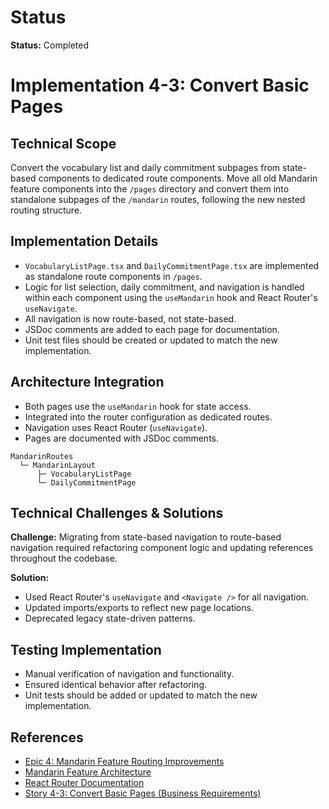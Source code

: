 # Status

**Status:** Completed

# Implementation 4-3: Convert Basic Pages

## Technical Scope

Convert the vocabulary list and daily commitment subpages from state-based components to dedicated route components. Move all old Mandarin feature components into the `/pages` directory and convert them into standalone subpages of the `/mandarin` routes, following the new nested routing structure.

## Implementation Details

- `VocabularyListPage.tsx` and `DailyCommitmentPage.tsx` are implemented as standalone route components in `/pages`.
- Logic for list selection, daily commitment, and navigation is handled within each component using the `useMandarin` hook and React Router's `useNavigate`.
- All navigation is now route-based, not state-based.
- JSDoc comments are added to each page for documentation.
- Unit test files should be created or updated to match the new implementation.

## Architecture Integration

- Both pages use the `useMandarin` hook for state access.
- Integrated into the router configuration as dedicated routes.
- Navigation uses React Router (`useNavigate`).
- Pages are documented with JSDoc comments.

```
MandarinRoutes
  └─ MandarinLayout
      ├─ VocabularyListPage
      └─ DailyCommitmentPage
```

## Technical Challenges & Solutions

**Challenge:** Migrating from state-based navigation to route-based navigation required refactoring component logic and updating references throughout the codebase.

**Solution:**

- Used React Router's `useNavigate` and `<Navigate />` for all navigation.
- Updated imports/exports to reflect new page locations.
- Deprecated legacy state-driven patterns.

## Testing Implementation

- Manual verification of navigation and functionality.
- Ensured identical behavior after refactoring.
- Unit tests should be added or updated to match the new implementation.

## References

- [Epic 4: Mandarin Feature Routing Improvements](../epic-4-routing-improvements)
- [Mandarin Feature Architecture](../../architecture.md)
- [React Router Documentation](https://reactrouter.com/)
- [Story 4-3: Convert Basic Pages (Business Requirements)](../../business-requirements/epic-4-routing-improvements-template/story-4-3-convert-basic-pages.md)
